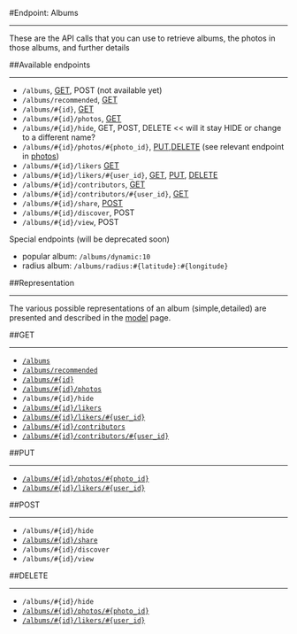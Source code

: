 #Endpoint: Albums
***

These are the API calls that you can use to retrieve albums, the photos in those albums, and further details



##Available endpoints
***

* `/albums`, [GET](/albums/GET_albums.md), POST (not available yet)
* `/albums/recommended`, [GET](https://github.com/eyeem/API/blob/master/endpoints/albums/GET_albums_recommended.md)
* `/albums/#{id}`, [GET](https://github.com/eyeem/API/blob/master/endpoints/albums/GET_albums_id.md)
* `/albums/#{id}/photos`, [GET](https://github.com/eyeem/API/blob/master/endpoints/albums/GET_albums_id_photos.md)
* `/albums/#{id}/hide`, GET, POST, DELETE << will it stay HIDE or change to a different name?
* `/albums/#{id}/photos/#{photo_id}`, [PUT](https://github.com/eyeem/API/blob/master/endpoints/albums/PUT_albums_id_photos_id.md),[DELETE](https://github.com/eyeem/API/blob/master/endpoints/albums/DELETE_albums_id_photos_id.md) (see relevant endpoint in [photos](https://github.com/eyeem/API/blob/master/endpoints/photos.md))
* `/albums/#{id}/likers` [GET](https://github.com/eyeem/API/blob/master/endpoints/albums/GET_albums_id_likers.md)
* `/albums/#{id}/likers/#{user_id}`, [GET](https://github.com/eyeem/API/blob/master/endpoints/albums/GET_albums_id_likers_id.md), [PUT](https://github.com/eyeem/API/blob/master/endpoints/albums/PUT_albums_id_likers_id.md), [DELETE](https://github.com/eyeem/API/blob/master/endpoints/albums/DELETE_albums_id_likers_id.md)
* `/albums/#{id}/contributors`, [GET](https://github.com/eyeem/API/blob/master/endpoints/albums/GET_albums_id_contributors.md)
* `/albums/#{id}/contributors/#{user_id}`, [GET](https://github.com/eyeem/API/blob/master/endpoints/albums/GET_albums_id_contributors_id.md)
* `/albums/#{id}/share`, [POST](https://github.com/eyeem/API/blob/master/endpoints/albums/POST_albums_id_share.md)
* `/albums/#{id}/discover`, POST
* `/albums/#{id}/view`, POST

Special endpoints (will be deprecated soon)

* popular album: `/albums/dynamic:10`
* radius album: `/albums/radius:#{latitude}:#{longitude}`


##Representation
***

The various possible representations of an album (simple,detailed) are presented and described in the [model](https://github.com/eyeem/API/blob/master/resources/model.md) page.



##GET
***

* [`/albums`](https://github.com/eyeem/API/blob/master/endpoints/albums/GET_albums.md)
* [`/albums/recommended`](https://github.com/eyeem/API/blob/master/endpoints/albums/GET_albums_recommended.md)
* [`/albums/#{id}`](https://github.com/eyeem/API/blob/master/endpoints/albums/GET_albums_id.md)
* [`/albums/#{id}/photos`](https://github.com/eyeem/API/blob/master/endpoints/albums/GET_albums_id_photos.md)
* `/albums/#{id}/hide`
* [`/albums/#{id}/likers`](https://github.com/eyeem/API/blob/master/endpoints/albums/GET_albums_id_likers.md)
* [`/albums/#{id}/likers/#{user_id}`](https://github.com/eyeem/API/blob/master/endpoints/albums/GET_albums_id_photos_id.md)
* [`/albums/#{id}/contributors`](https://github.com/eyeem/API/blob/master/endpoints/albums/GET_albums_id_contributors.md)
* [`/albums/#{id}/contributors/#{user_id}`](https://github.com/eyeem/API/blob/master/endpoints/albums/GET_albums_id_contributors_id.md)


##PUT
***

* [`/albums/#{id}/photos/#{photo_id}`](https://github.com/eyeem/API/blob/master/endpoints/albums/PUT_albums_id_photos_id.md)
* [`/albums/#{id}/likers/#{user_id}`](https://github.com/eyeem/API/blob/master/endpoints/albums/PUT_albums_id_photos_id.md)



##POST
***

* `/albums/#{id}/hide`
* [`/albums/#{id}/share`](https://github.com/eyeem/API/blob/master/endpoints/albums/POST_albums_id_share.md)
* `/albums/#{id}/discover`
* `/albums/#{id}/view`

##DELETE
***


* `/albums/#{id}/hide`
* [`/albums/#{id}/photos/#{photo_id}`](https://github.com/eyeem/API/blob/master/endpoints/albums/DELETE_albums_id_photos_id.md)
* [`/albums/#{id}/likers/#{user_id}`](https://github.com/eyeem/API/blob/master/endpoints/albums/DELETE_albums_id_photos_id.md)
